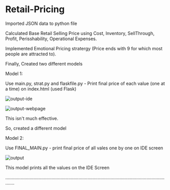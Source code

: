 # Retail-Pricing

Imported JSON data to python file

Calculated Base Retail Selling Price using Cost, Inventory, SellThrough, Profit, Perisshability, Operational Expenses.

Implemented Emotional Pricing stratergy (Price ends with 9 for which most people are attracted to).

Finally, Created two different models

Model 1:

Use main.py, strat.py and flaskfile.py - Print final price of each value (one at a time) on index.html (used Flask)

![output-ide](https://user-images.githubusercontent.com/52853755/178155083-ab5fab5c-b27b-44ea-9afd-6c12a81ad1e8.png)

![output-webpage](https://user-images.githubusercontent.com/52853755/178155212-1a1691ba-a48b-4af9-bd56-4eb0d993f056.png)

This isn't much effective.

So, created a different model

Model 2:

Use FINAL_MAIN.py - print final price of all vales one by one on IDE screen

![output](https://user-images.githubusercontent.com/52853755/178155271-c3aa91a9-02af-47fd-a294-f270a6a38e2f.png)

This model prints all the values on the IDE Screen

...................................................................................................................................
